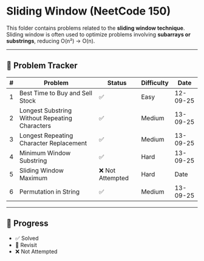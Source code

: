 # Sliding Window (NeetCode 150)

This folder contains problems related to the **sliding window technique**.  
Sliding window is often used to optimize problems involving **subarrays or substrings**, reducing O(n²) → O(n).

---

## 📌 Problem Tracker

| # | Problem | Status | Difficulty | Date     |
|---|---------|--------|------------|----------|
| 1 | Best Time to Buy and Sell Stock | ✅ | Easy | 12-09-25 |
| 2 | Longest Substring Without Repeating Characters | ✅ | Medium | 13-09-25 |
| 3 | Longest Repeating Character Replacement | ✅ | Medium | 13-09-25 |
| 4 | Minimum Window Substring | ✅ | Hard | 13-09-25 |
| 5 | Sliding Window Maximum | ❌ Not Attempted | Hard | Date     |
| 6 | Permutation in String | ✅ | Medium | 13-09-25 |

---

## 🔖 Progress
- ✅ Solved
- 🔄 Revisit
- ❌ Not Attempted